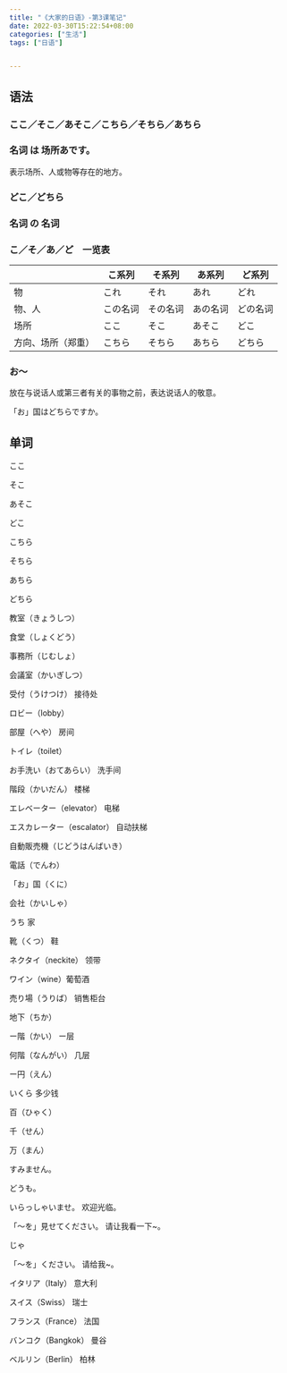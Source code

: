 ```yaml
---
title: "《大家的日语》-第3课笔记"
date: 2022-03-30T15:22:54+08:00
categories: ["生活"]
tags: ["日语"]


---
```


## 语法

### ここ／そこ／あそこ／こちら／そちら／あちら

### 名词 は 场所あです。

表示场所、人或物等存在的地方。

### どこ／どちら

### 名词 の 名词

### こ／そ／あ／ど　一览表

|                    | こ系列   | そ系列   | あ系列   | ど系列   |
| ------------------ | -------- | -------- | -------- | -------- |
| 物                 | これ     | それ     | あれ     | どれ     |
| 物、人             | この名词 | その名词 | あの名词 | どの名词 |
| 场所               | ここ     | そこ     | あそこ   | どこ     |
| 方向、场所（郑重） | こちら   | そちら   | あちら   | どちら   |

### お〜

放在与说话人或第三者有关的事物之前，表达说话人的敬意。

「お」国はどちらですか。

## 单词

ここ

そこ

あそこ

どこ



こちら

そちら

あちら

どちら



教室（きょうしつ）

食堂（しょくどう）

事務所（じむしょ）

会議室（かいぎしつ）

受付（うけつけ）	接待处

ロビー（lobby）

部屋（へや）	房间

トイレ（toilet）

お手洗い（おてあらい）	洗手间



階段（かいだん）	楼梯

エレベーター（elevator）	电梯

エスカレーター（escalator）	自动扶梯

自動販売機（じどうはんばいき）



電話（でんわ）

「お」国（くに）

会社（かいしゃ）

うち	家



靴（くつ）	鞋

ネクタイ（neckite）	领带

ワイン（wine）葡萄酒



売り場（うりば）	销售柜台

地下（ちか）

ー階（かい）	ー层

何階（なんがい）	几层



ー円（えん）

いくら	多少钱



百（ひゃく）

千（せん）

万（まん）



すみません。

どうも。



いらっしゃいませ。	欢迎光临。

「〜を」見せてください。	请让我看一下~。

じゃ

「〜を」ください。	请给我~。



イタリア（Italy）	意大利

スイス（Swiss）	瑞士

フランス（France）	法国

バンコク（Bangkok）	曼谷

ベルリン（Berlin）	柏林



